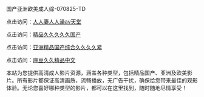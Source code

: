国产亚洲欧美成人综-070825-TD

点击访问：<a href="https://heiliaowzu4ur.pages.dev">人人妻人人澡av天堂</a>

点击访问：<a href="https://heiliaozj3tjd.pages.dev">精品久久久久久国产</a>

点击访问：<a href="https://heiliaoe8ajia.pages.dev">亚洲精品国产综合久久久久紧</a>

点击访问：<a href="https://heiliaoxqkkct.pages.dev">麻豆久久精品中文</a>

本站为您提供高清成人影片资源，涵盖各种类型，包括精品国产、亚洲及欧美影片。所有影片都保证高清画质，流畅播放，无广告干扰，确保给您带来最佳的观影体验。无论您喜好哪种类型的影片，都可以在这里找到，随时随地尽情享受！

<span style="display:none;">[Canonical link](https://github.com/bd20250708/bd10 ）</span>
